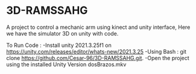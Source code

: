 # 3D-RAMSSAHG
A project to control a mechanic arm using kinect and unity interface, Here we have the simulator 3D on unity with code.

To Run Code : 
-Install unity 2021.3.25f1 on https://unity.com/releases/editor/whats-new/2021.3.25
-Using Bash : git clone https://github.com/Cesar-96/3D-RAMSSAHG.git.
-Open the project using the installed Unity Version
dosBrazos.mkv
